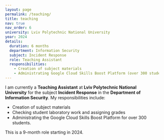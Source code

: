 ```yaml
---
layout: page
permalink: /teaching/
title: teaching
nav: true
nav_order: 6
university: Lviv Polytechnic National University
year: 2024
details:
  duration: 6 months
  department: Information Security
  subject: Incident Response
  role: Teaching Assistant
  responsibilities:
    - Creation of subject materials
    - Administrating Google Cloud Skills Boost Platform (over 300 students)
---
```


I am currently a **Teaching Assistant** at **Lviv Polytechnic National University** for the subject **Incident Response** in the **Department of Information Security**. My responsibilities include:

- Creation of subject materials
- Checking student laboratory work and assigning grades
- Administrating the Google Cloud Skills Boost Platform for over 300 students.

This is a 9-month role starting in 2024.
